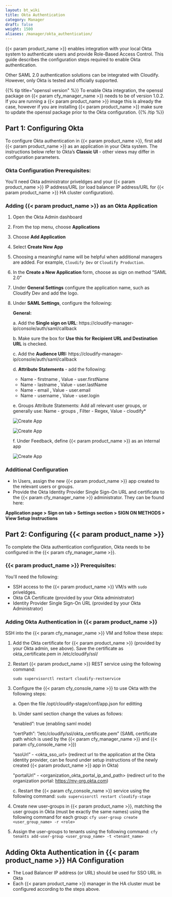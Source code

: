 ```yaml
---
layout: bt_wiki
title: Okta Authentication
category: Manager
draft: false
weight: 1500
aliases: /manager/okta_authentication/
---
```


{{< param product_name >}} enables integration with your local Okta system to authenticate users and provide Role-Based Access Control. This guide describes the configuration steps required to enable Okta authentication.

Other SAML 2.0 authentication solutions can be integrated with Cloudify. However, only Okta is tested and officially supported.

{{% tip title="openssl version" %}}
To enable Okta integration, the openssl package on {{< param cfy_manager_name >}} needs to be of version 1.0.2. If you are running a {{< param product_name >}} image this is already the case, however if you are installing {{< param product_name >}} make sure to update the openssl package prior to the Okta configuration.
{{% /tip %}}

## Part 1: Configuring Okta
To configure Okta authentication in {{< param product_name >}}, first add {{< param product_name >}} as an application in your Okta system. The instructions below refer to Okta’s <b>Classic UI</b> - other views may differ in configuration parameters.
### Okta Configuration Prerequisites:
You'll need Okta administrator priveldges and your {{< param product_name >}} IP address/URL (or load balancer IP address/URL for {{< param product_name >}} HA cluster configuration).

### Adding {{< param product_name >}} as an Okta Application
1. Open the Okta Admin dashboard
2. From the top menu, choose <b>Applications</b>
3. Choose <b>Add Application</b>
4. Select <b>Create New App</b>
5. Choosing a meaningful name will be helpful when additional managers are added. For example, `Cloudify Dev` or `Cloudify Production`.
6. In the <b>Create a New Application</b> form, choose as sign on method “SAML 2.0”
7. Under <b>General Settings</b> configure the application name, such as Cloudify Dev and add the logo.
8. Under <b>SAML Settings</b>, configure the following:

    <b>General:</b>

    a. Add the <b>Single sign on URL</b>: https://cloudify-manager-ip/console/auth/saml/callback

    b. Make sure the box for <b>Use this for Recipient URL and Destination URL</b> is checked.

    c. Add the <b>Audience URI:</b> https://cloudify-manager-ip/console/auth/saml/callback 

    d. <b>Attribute Statements</b> - add the following:

    * Name - firstname , Value - user.firstName
    * Name - lastname , Value - user.lastName
    * Name - email , Value - user.email
    * Name - username , Value - user.login

    e. Groups Attribute Statements:
    Add all relevant user groups, or generally use:
    Name - groups , Filter - Regex, Value - cloudify*

    ![Create App]( /images/okta/okta1.png )

    ![Create App]( /images/okta/okta2.png )

    f. Under Feedback, define {{< param product_name >}} as an internal app

    ![Create App]( /images/okta/okta4.png )

### Additional Configuration
* In Users, assign the new {{< param product_name >}} app created to the relevant users or groups.
* Provide the Okta Identity Provider Single Sign-On URL and certificate to the {{< param cfy_manager_name >}} administrator. They can be found here:

<b>Application page > Sign on tab > Settings section > SIGN ON METHODS > View Setup Instructions</b>

## Part 2: Configuring {{< param product_name >}} 

To complete the Okta authentication configuration, Okta needs to be configured in the {{< param cfy_manager_name >}}.

### {{< param product_name >}} Prerequisites:

You'll need the following:

* SSH access to the {{< param product_name >}} VM/s with `sudo` priveldges.
* Okta CA Certificate (provided by your Okta administrator)
* Identity Provider Single Sign-On URL (provided by your Okta Administrator)

### Adding Okta Authentication in {{< param product_name >}}

SSH into the {{< param cfy_manager_name >}} VM and follow these steps:

1. Add the Okta certificate for {{< param product_name >}} (provided by your Okta admin, see above). Save the certificate as okta_certificate.pem in /etc/cloudify/ssl/

2. Restart {{< param product_name >}} REST service using the following command:

	`sudo supervisorctl restart cloudify-restservice`
	
3. Configure the {{< param cfy_console_name >}} to use Okta with the following steps:

    a. Open the file /opt/cloudify-stage/conf/app.json for editting

    b. Under saml section change the values as follows:

    “enabled”: true (enabling saml mode)

    “certPath”: “/etc/cloudify/ssl/okta_certificate.pem” (SAML certificate path which is used by the {{< param cfy_manager_name >}} and {{< param cfy_console_name >}})

    “ssoUrl” - <okta_sso_url> (redirect url to the application at the Okta identity provider, can be found under setup instructions of the newly created {{< param product_name >}} app in Okta)

    "portalUrl" - <organization_okta_portal_ip_and_path> (redirect url to the organization portal: https://my-org.okta.com)

    c. Restart the {{< param cfy_console_name >}} service using the following command:
    `sudo supervisorctl restart cloudify-stage`

4. Create new user-groups in {{< param product_name >}}, matching the user groups in Okta (must be exactly the same names) using the following command for each group:
	`cfy user-group create <user_group_name> -r <role>`
5. Assign the user-groups to tenants using the following command:
	`cfy tenants add-user-group <user_group_name> -t <tenant_name>`
	
## Adding Okta Authentication in {{< param product_name >}} HA Configuration

* The Load Balancer IP address (or URL) should be used for SSO URL in Okta
* Each {{< param product_name >}} manager in the HA cluster must be configured according to the steps above.	
